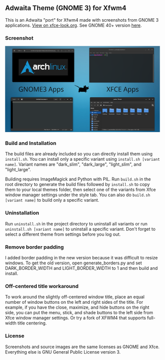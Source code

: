 ## Adwaita Theme (GNOME 3) for Xfwm4

This is an Adwaita "port" for Xfwm4 made with screenshots from GNOME 3 applications. [View on xfce-look.org](https://www.xfce-look.org/p/2031526). See GNOME 40+ version [here](https://github.com/yusacetin/xfwaita4).

### Screenshot

![Xfwaita-dark-large](screenshots/xfwaita_screenshot_2.png)

### Build and Installation

The build files are already included so you can directly install them using `install.sh`. You can install only a specific variant using `install.sh [variant name]`. Variant names are "dark_slim", "dark_large", "light_slim", and "light_large".

Building requires ImageMagick and Python with PIL. Run `build.sh` in the root directory to generate the build files followed by `install.sh` to copy them to your local themes folder, then select one of the variants from Xfce window manager settings under the style tab. You can also do `build.sh [variant name]` to build only a specific variant.

### Uninstallation

Run `uninstall.sh` in the project directory to uninstall all variants or run `uninstall.sh [variant name]` to uninstall a specific variant. Don't forget to select a different theme from settings before you log out.

### Remove border padding

I added border padding in the new version because it was difficult to resize windows. To get the old version, open generate_borders.py and set DARK_BORDER_WIDTH and LIGHT_BORDER_WIDTH to 1 and then build and install.

### Off-centered title workaround

To work around the slightly off-centered window title, place an equal number of window buttons on the left and right sides of the title. For example, if you have the close, maximize, and hide buttons on the right side, you can put the menu, stick, and shade buttons to the left side from Xfce window manager settings. Or try a fork of XFWM4 that supports full-width title centering.

### License

Screenshots and source images are the same licenses as GNOME and Xfce. Everything else is GNU General Public License version 3.
